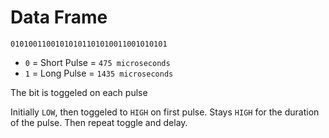 # Data Frame

`01010011001010101101010011001010101`

* `0` = Short Pulse = `475 microseconds`
* `1` = Long Pulse = `1435 microseconds`

The bit is toggeled on each pulse

Initially `LOW`, then toggeled to `HIGH` on first pulse.
Stays `HIGH` for the duration of the pulse. Then repeat toggle and delay.